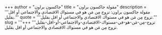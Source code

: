 +++
author = "جاكسون براون"
title = "مقولة جاكسون براون"
description = '''مقولة جاكسون براون: تزوج مِن مَن هو في مستواك الاقتصادي والاجتماعي أو اقل بقليل.'''
quote = '''تزوج مِن مَن هو في مستواك الاقتصادي والاجتماعي أو اقل بقليل.'''
slug = '''تزوج-مِن-مَن-هو-في-مستواك-الاقتصادي-والاجتماعي-أو-اقل-بقليل'''
+++
تزوج مِن مَن هو في مستواك الاقتصادي والاجتماعي أو اقل بقليل.
